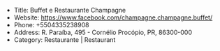-  Title: Buffet e Restaurante Champagne
-  Website: https://www.facebook.com/champagne.champagne.buffet/
-  Phone: +5504335238908
-  Address: R. Paraíba, 495 - Cornélio Procópio, PR, 86300-000
-  Category: Restaurante | Restaurant
